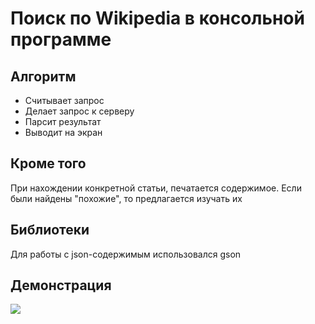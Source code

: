 <h1>Поиск по Wikipedia в консольной программе</h1>

<h2> Алгоритм </h2>

+ Считывает запрос
+ Делает запрос к серверу
+ Парсит результат
+ Выводит на экран

<h2> Кроме того </h2>

При нахождении конкретной статьи, печатается содержимое. Если были найдены "похожие", то предлагается изучать их

<h2> Библиотеки </h2> 

Для работы с json-содержимым использовался gson

<h2> Демонстрация </h2>

<img src="https://sun9-28.userapi.com/impf/pHiQunQO9-Mg5VnUNlrZq1akc3D9_dylI4SbYA/7cd2RCZyPgk.jpg?size=919x661&quality=96&proxy=1&sign=9234fc84e19333eaa352bb98ff5c4257">
